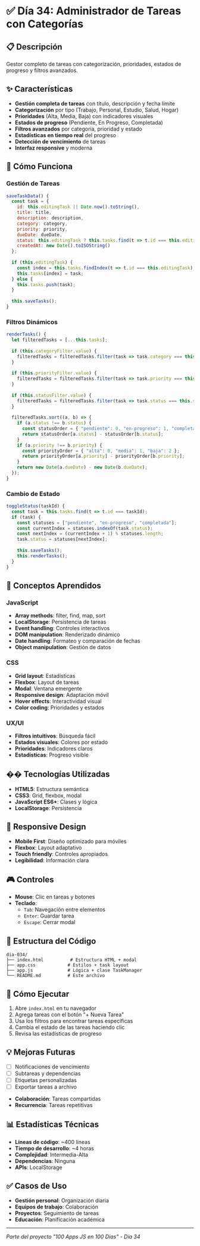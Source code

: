 # ✅ Día 34: Administrador de Tareas con Categorías

## 📋 Descripción
Gestor completo de tareas con categorización, prioridades, estados de progreso y filtros avanzados.

## ✨ Características
- **Gestión completa de tareas** con título, descripción y fecha límite
- **Categorización** por tipo (Trabajo, Personal, Estudio, Salud, Hogar)
- **Prioridades** (Alta, Media, Baja) con indicadores visuales
- **Estados de progreso** (Pendiente, En Progreso, Completada)
- **Filtros avanzados** por categoría, prioridad y estado
- **Estadísticas en tiempo real** del progreso
- **Detección de vencimiento** de tareas
- **Interfaz responsive** y moderna

## 🚀 Cómo Funciona

### Gestión de Tareas
```javascript
saveTaskData() {
  const task = {
    id: this.editingTask || Date.now().toString(),
    title: title,
    description: description,
    category: category,
    priority: priority,
    dueDate: dueDate,
    status: this.editingTask ? this.tasks.find(t => t.id === this.editingTask).status : "pendiente",
    createdAt: new Date().toISOString()
  };
  
  if (this.editingTask) {
    const index = this.tasks.findIndex(t => t.id === this.editingTask);
    this.tasks[index] = task;
  } else {
    this.tasks.push(task);
  }
  
  this.saveTasks();
}
```

### Filtros Dinámicos
```javascript
renderTasks() {
  let filteredTasks = [...this.tasks];
  
  if (this.categoryFilter.value) {
    filteredTasks = filteredTasks.filter(task => task.category === this.categoryFilter.value);
  }
  
  if (this.priorityFilter.value) {
    filteredTasks = filteredTasks.filter(task => task.priority === this.priorityFilter.value);
  }
  
  if (this.statusFilter.value) {
    filteredTasks = filteredTasks.filter(task => task.status === this.statusFilter.value);
  }
  
  filteredTasks.sort((a, b) => {
    if (a.status !== b.status) {
      const statusOrder = { "pendiente": 0, "en-progreso": 1, "completada": 2 };
      return statusOrder[a.status] - statusOrder[b.status];
    }
    if (a.priority !== b.priority) {
      const priorityOrder = { "alta": 0, "media": 1, "baja": 2 };
      return priorityOrder[a.priority] - priorityOrder[b.priority];
    }
    return new Date(a.dueDate) - new Date(b.dueDate);
  });
}
```

### Cambio de Estado
```javascript
toggleStatus(taskId) {
  const task = this.tasks.find(t => t.id === taskId);
  if (task) {
    const statuses = ["pendiente", "en-progreso", "completada"];
    const currentIndex = statuses.indexOf(task.status);
    const nextIndex = (currentIndex + 1) % statuses.length;
    task.status = statuses[nextIndex];
    
    this.saveTasks();
    this.renderTasks();
  }
}
```

## 🎯 Conceptos Aprendidos

### JavaScript
- **Array methods**: filter, find, map, sort
- **LocalStorage**: Persistencia de tareas
- **Event handling**: Controles interactivos
- **DOM manipulation**: Renderizado dinámico
- **Date handling**: Formateo y comparación de fechas
- **Object manipulation**: Gestión de datos

### CSS
- **Grid layout**: Estadísticas
- **Flexbox**: Layout de tareas
- **Modal**: Ventana emergente
- **Responsive design**: Adaptación móvil
- **Hover effects**: Interactividad visual
- **Color coding**: Prioridades y estados

### UX/UI
- **Filtros intuitivos**: Búsqueda fácil
- **Estados visuales**: Colores por estado
- **Prioridades**: Indicadores claros
- **Estadísticas**: Progreso visible

## ��️ Tecnologías Utilizadas
- **HTML5**: Estructura semántica
- **CSS3**: Grid, flexbox, modal
- **JavaScript ES6+**: Clases y lógica
- **LocalStorage**: Persistencia

## 📱 Responsive Design
- **Mobile First**: Diseño optimizado para móviles
- **Flexbox**: Layout adaptativo
- **Touch friendly**: Controles apropiados
- **Legibilidad**: Información clara

## 🎮 Controles
- **Mouse**: Clic en tareas y botones
- **Teclado**: 
  - `Tab`: Navegación entre elementos
  - `Enter`: Guardar tarea
  - `Escape`: Cerrar modal

## 🔧 Estructura del Código
```
dia-034/
├── index.html          # Estructura HTML + modal
├── app.css            # Estilos + task layout
├── app.js             # Lógica + clase TaskManager
└── README.md          # Este archivo
```

## 🚀 Cómo Ejecutar
1. Abre `index.html` en tu navegador
2. Agrega tareas con el botón "+ Nueva Tarea"
3. Usa los filtros para encontrar tareas específicas
4. Cambia el estado de las tareas haciendo clic
5. Revisa las estadísticas de progreso

## 💡 Mejoras Futuras
- [ ] Notificaciones de vencimiento
- [ ] Subtareas y dependencias
- [ ] Etiquetas personalizadas
- [ ] Exportar tareas a archivo
- **Colaboración**: Tareas compartidas
- **Recurrencia**: Tareas repetitivas

## 📊 Estadísticas Técnicas
- **Líneas de código**: ~400 líneas
- **Tiempo de desarrollo**: ~4 horas
- **Complejidad**: Intermedia-Alta
- **Dependencias**: Ninguna
- **APIs**: LocalStorage

## ✅ Casos de Uso
- **Gestión personal**: Organización diaria
- **Equipos de trabajo**: Colaboración
- **Proyectos**: Seguimiento de tareas
- **Educación**: Planificación académica

---
*Parte del proyecto "100 Apps JS en 100 Días" - Día 34*
